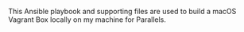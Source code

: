 This Ansible playbook and supporting files are used to build a macOS Vagrant Box locally on my machine for Parallels.